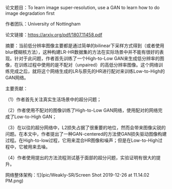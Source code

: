 

论文题目：To learn image super-resolution, use a GAN to learn how to do image degradation first

作者团队：University of Nottingham

论文链接：https://arxiv.org/pdf/1807.11458.pdf

摘要：当前低分辨率图像主要都是通过简单的bilinear下采样方式得到（或者使用blur模糊核方法），这种构建LR-HR数据集的方法在实际场景中并不能有很好的表现。针对于此问题，作者首先训练了一个High-to-Low GAN来生成低分辨率的图像，在训练过程中使用的是不配对（unpaired）的高低分辨率图像。这个网络训练完成之后，就将这个网络生成的LR与原先的HR进行配对来训练Low-to-High的GAN网络。

主要贡献：

（1）作者首先关注真实生活场景中的超分问题；

（2）作者使用不配对的图像训练了High-to-Low GAN网络，使用配对的网络完成了Low-to-High GAN；

（3）在以往的超分网络中，L2损失占据了很重要的地位，然而会带来图像尖锐的问题。在本文中，作者提出了一种GAN-centered的方法使GAN损失驱动图像构建过程。在High-to-low过程，它用来混合HR图像和噪声；但是在Low-to-High过程中，它被用来去噪。

（4）作者使用提出的方法流程测试基于面部的超分问题，实验证明有很大的提升。

网络整体架构：![](pic/Weakly-SR/Screen Shot 2019-12-26 at 11.14.02 PM.png)